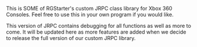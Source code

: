 This is SOME of RGStarter's custom JRPC class library for Xbox 360 Consoles. Feel free to use this in your own program if you would like.

This version of JRPC contains debugging for all functions as well as more to come. It will be updated here as more features are added when we
decide to release the full version of our custom JRPC library.
